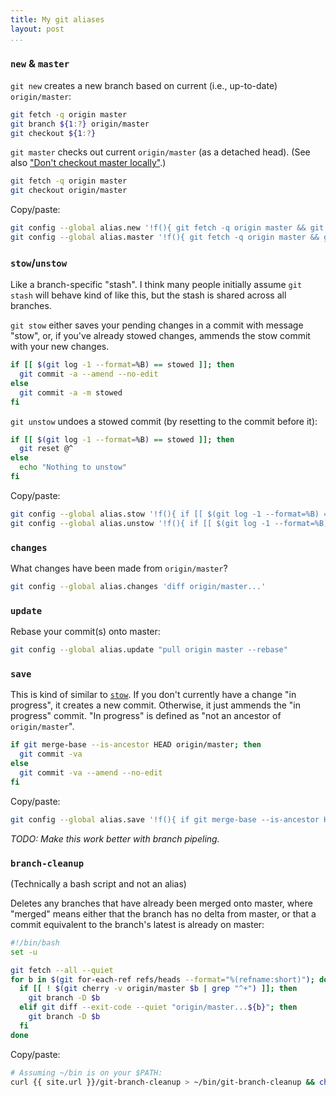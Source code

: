 ```yaml
---
title: My git aliases
layout: post
...
```


### `new` & `master`

`git new` creates a new branch based on current (i.e., up-to-date) `origin/master`:

```bash
git fetch -q origin master
git branch ${1:?} origin/master
git checkout ${1:?}
```

`git master` checks out current `origin/master` (as a detached head). (See
also ["Don't checkout master locally"](/dont-checkout-master).)

```bash
git fetch -q origin master
git checkout origin/master
```

Copy/paste:

```bash
git config --global alias.new '!f(){ git fetch -q origin master && git branch ${1:?} origin/master && git checkout ${1:?};};f'
git config --global alias.master '!f(){ git fetch -q origin master && git checkout origin/master;};f'
```

### `stow`/`unstow`

Like a branch-specific "stash". I think many people initially assume `git
stash` will behave kind of like this, but the stash is shared across all
branches.

`git stow` either saves your pending changes in a commit with message "stow",
or, if you've already stowed changes, ammends the stow commit with your new
changes.

```bash
if [[ $(git log -1 --format=%B) == stowed ]]; then
  git commit -a --amend --no-edit
else
  git commit -a -m stowed
fi
```

`git unstow` undoes a stowed commit (by resetting to the commit before it):

```bash
if [[ $(git log -1 --format=%B) == stowed ]]; then
  git reset @^
else
  echo "Nothing to unstow"
fi
```

Copy/paste:

```bash
git config --global alias.stow '!f(){ if [[ $(git log -1 --format=%B) == "stowed" ]]; then git commit -a --amend --no-edit; else git commit -a -m stowed; fi;};f'
git config --global alias.unstow '!f(){ if [[ $(git log -1 --format=%B) == stowed ]]; then git reset @^; else echo \"Nothing to unstow\"; fi;};f'
```

### `changes`

What changes have been made from `origin/master`?

```bash
git config --global alias.changes 'diff origin/master...'
```

### `update`

Rebase your commit(s) onto master:

```bash
git config --global alias.update "pull origin master --rebase"
```

### `save`

This is kind of similar to [`stow`](#stowunstow). If you don't currently have
a change "in progress", it creates a new commit. Otherwise, it just ammends
the "in progress" commit. "In progress" is defined as "not an ancestor of `origin/master`".

```bash
if git merge-base --is-ancestor HEAD origin/master; then
  git commit -va
else
  git commit -va --amend --no-edit
fi
```

Copy/paste:

```bash
git config --global alias.save '!f(){ if git merge-base --is-ancestor HEAD origin/master; then git commit -va; else git commit -va --amend --no-edit; fi;};f'
```

_TODO: Make this work better with branch pipeling._

### `branch-cleanup`

(Technically a bash script and not an alias)

Deletes any branches that have already been merged onto master, where "merged"
means either that the branch has no delta from master, or that a commit
equivalent to the branch's latest is already on master:

```bash
#!/bin/bash
set -u

git fetch --all --quiet
for b in $(git for-each-ref refs/heads --format="%(refname:short)"); do
  if [[ ! $(git cherry -v origin/master $b | grep "^+") ]]; then
    git branch -D $b
  elif git diff --exit-code --quiet "origin/master...${b}"; then
    git branch -D $b
  fi
done
```

Copy/paste:

```bash
# Assuming ~/bin is on your $PATH:
curl {{ site.url }}/git-branch-cleanup > ~/bin/git-branch-cleanup && chmod +x ~/bin/git-branch-cleanup
```
